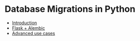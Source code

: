 # Database Migrations in Python

* [Introduction](docs/1_intro.md)
* [Flask + Alembic](docs/2_alembic_migrations.md)
* [Advanced use cases](docs/3_use_cases.md)
